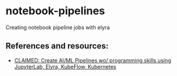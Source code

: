 # notebook-pipelines
Creating notebook pipeline jobs with elyra


## References and resources:

- [CLAIMED: Create AI/ML Pipelines wo/ programming skills using JupyterLab, Elyra, KubeFlow, Kubernetes
](https://www.youtube.com/watch?v=H8WskMEUI74)
